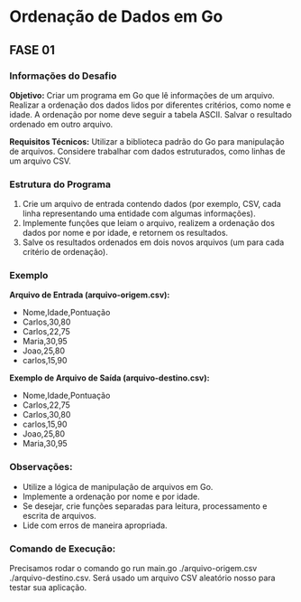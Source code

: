 # Ordenação de Dados em Go

## FASE 01

### Informações do Desafio

**Objetivo:**
Criar um programa em Go que lê informações de um arquivo. Realizar a ordenação dos dados lidos por diferentes critérios, como nome e idade. A ordenação por nome deve seguir a tabela ASCII. Salvar o resultado ordenado em outro arquivo.

**Requisitos Técnicos:**
Utilizar a biblioteca padrão do Go para manipulação de arquivos. Considere trabalhar com dados estruturados, como linhas de um arquivo CSV.

### Estrutura do Programa

1. Crie um arquivo de entrada contendo dados (por exemplo, CSV, cada linha representando uma entidade com algumas informações).
2. Implemente funções que leiam o arquivo, realizem a ordenação dos dados por nome e por idade, e retornem os resultados.
3. Salve os resultados ordenados em dois novos arquivos (um para cada critério de ordenação).

### Exemplo

**Arquivo de Entrada (arquivo-origem.csv):**

- Nome,Idade,Pontuação
- Carlos,30,80
- Carlos,22,75
- Maria,30,95
- Joao,25,80
- carlos,15,90


**Exemplo de Arquivo de Saída (arquivo-destino.csv):**

- Nome,Idade,Pontuação
- Carlos,22,75
- Carlos,30,80
- carlos,15,90
- Joao,25,80
- Maria,30,95


### Observações:

- Utilize a lógica de manipulação de arquivos em Go.
- Implemente a ordenação por nome e por idade.
- Se desejar, crie funções separadas para leitura, processamento e escrita de arquivos.
- Lide com erros de maneira apropriada.

### Comando de Execução:

Precisamos rodar o comando go run main.go ./arquivo-origem.csv ./arquivo-destino.csv. Será usado um arquivo CSV aleatório nosso para testar sua aplicação.
